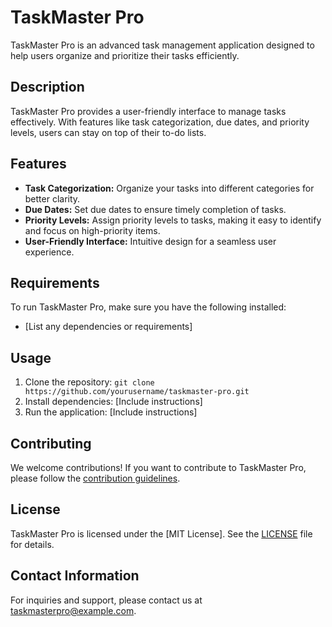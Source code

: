 # TaskMaster Pro

TaskMaster Pro is an advanced task management application designed to help users organize and prioritize their tasks efficiently.

## Description

TaskMaster Pro provides a user-friendly interface to manage tasks effectively. With features like task categorization, due dates, and priority levels, users can stay on top of their to-do lists.

## Features

- **Task Categorization:** Organize your tasks into different categories for better clarity.
- **Due Dates:** Set due dates to ensure timely completion of tasks.
- **Priority Levels:** Assign priority levels to tasks, making it easy to identify and focus on high-priority items.
- **User-Friendly Interface:** Intuitive design for a seamless user experience.

## Requirements

To run TaskMaster Pro, make sure you have the following installed:

- [List any dependencies or requirements]

## Usage

1. Clone the repository: `git clone https://github.com/yourusername/taskmaster-pro.git`
2. Install dependencies: [Include instructions]
3. Run the application: [Include instructions]

## Contributing

We welcome contributions! If you want to contribute to TaskMaster Pro, please follow the [contribution guidelines](CONTRIBUTING.md).

## License

TaskMaster Pro is licensed under the [MIT License]. See the [LICENSE](LICENSE) file for details.

## Contact Information

For inquiries and support, please contact us at taskmasterpro@example.com.

